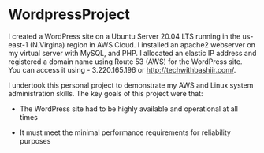 # WordpressProject
I created a WordPress site on a Ubuntu Server 20.04 LTS running in the us-east-1 (N.Virgina) region in AWS Cloud. I installed an apache2 webserver on my virtual server with MySQL, and PHP. I allocated an elastic IP address and registered a domain name using Route 53 (AWS) for the WordPress site. You can access it using - 3.220.165.196 or http://techwithbashiir.com/.  

I undertook this personal project to demonstrate my AWS and Linux system administration skills. The key goals of this project were that:  

- The WordPress site had to be highly available and operational at all times 

- It must meet the minimal performance requirements for reliability purposes  
